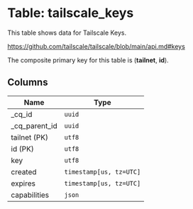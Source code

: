# Table: tailscale_keys

This table shows data for Tailscale Keys.

https://github.com/tailscale/tailscale/blob/main/api.md#keys

The composite primary key for this table is (**tailnet**, **id**).

## Columns

| Name          | Type          |
| ------------- | ------------- |
|_cq_id|`uuid`|
|_cq_parent_id|`uuid`|
|tailnet (PK)|`utf8`|
|id (PK)|`utf8`|
|key|`utf8`|
|created|`timestamp[us, tz=UTC]`|
|expires|`timestamp[us, tz=UTC]`|
|capabilities|`json`|